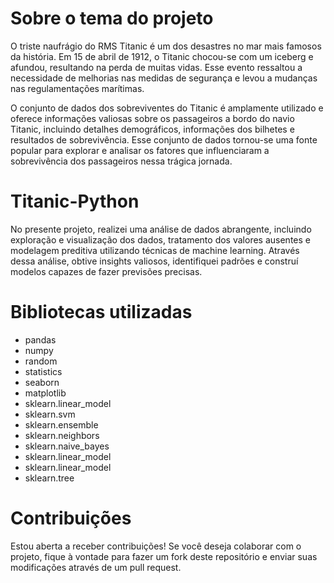 # Sobre o tema do projeto
O triste naufrágio do RMS Titanic é um dos desastres no mar mais famosos da história. Em 15 de abril de 1912, o Titanic chocou-se com um iceberg e afundou, resultando na perda de muitas vidas. Esse evento ressaltou a necessidade de melhorias nas medidas de segurança e levou a mudanças nas regulamentações marítimas.

O conjunto de dados dos sobreviventes do Titanic é amplamente utilizado e oferece informações valiosas sobre os passageiros a bordo do navio Titanic, incluindo detalhes demográficos, informações dos bilhetes e resultados de sobrevivência. Esse conjunto de dados tornou-se uma fonte popular para explorar e analisar os fatores que influenciaram a sobrevivência dos passageiros nessa trágica jornada.

# Titanic-Python

No presente projeto, realizei uma análise de dados abrangente, incluindo exploração e visualização dos dados, tratamento dos valores ausentes e modelagem preditiva utilizando técnicas de machine learning. Através dessa análise, obtive insights valiosos, identifiquei padrões e construí modelos capazes de fazer previsões precisas.

# Bibliotecas utilizadas
- pandas 
- numpy 
- random
- statistics
- seaborn
- matplotlib
- sklearn.linear_model
- sklearn.svm 
- sklearn.ensemble 
- sklearn.neighbors 
- sklearn.naive_bayes 
- sklearn.linear_model 
- sklearn.linear_model 
- sklearn.tree

# Contribuições
Estou aberta a receber contribuições! Se você deseja colaborar com o projeto, fique à vontade para fazer um fork deste repositório e enviar suas modificações através de um pull request.
